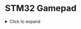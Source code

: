 # STM32 Gamepad
<details>
  <summary>Click to expand</summary>
This is a game controller made using STM32 Black Pill (STM32F401CCU6). I have used STM32CubeIde for building this project and used the auto code generator for making my work easy.

We can use different cheaper alternatives to the black pill like the standar Blue Pill board (STM32F103C8T6) or any other microcontroller which supports HID.

Before starting this project I would suggest y'all to read <a href="https://docs.kernel.org/hid/hidintro.html" target="_blank">HID Report Discriptors</a> for better understanding of the HID class.

## Contents
- [Setup](#Setup)
- [Code](#Codes)

# Prequesites

Make sure to install the <a href="https://www.st.com/en/development-tools/stm32cubeide.html" target="_blank">STM32CubeIde</a> and also the <a href="https://www.st.com/en/development-tools/stsw-link004.htmll" target="_blank">STLink Utility</a> for uploading the programs if you have the cheap STLink programmer. It might and might not work with STM32CubeIDe.

Create a new project and enter the microcontroller eg- STM32F103C8T6

# Setup

We need to set up the STM32CubeIde for our particular microcontroller so that we can use the auto code generator.

It uses the Stm32 HAL library to make programming easy just like Arduino IDE. Eg- Arduino - delay(500);     STM32 - HAL_Delay(500);    

## Table of Contents
- [System Core](#1-system-core)
- [Analog](#2-analog)
- [Connectivity](#3-connectivity)
- [Middlewares](#4-middlewares)
- [Clock Config](#5-clock-config)
- [Pin Config](#6-pin-config)

## 1. System Core
1. We need to configure the RCC in the System Core tab to set the internal clock of the microcontroller. We can use the internal clock (HSI), external crystal (HSE) or bypass the internal clock which means that your clock signal goes directly into the clock input it can be from an external clock generator or anything which make the OSC_OUT pin floating.
2. To congifure the debug wires , select the **Serial Wire** for debugging in the SYS tab.

## 2. Analog

You can use the Timer 3 for the ADC conversion to get triggers every time the Timer resets using the interrupt generated.

If using the DMA make sure to use *volatile* datatype.
```C++
volatile uint16_t adcVal[4] = {0};
```
1. Select the appropriate ADC pins for your purpose. I'm using the IN0 IN1 IN2 IN3 for the ADC.
2. In the parameters settings select the appropriate resolution for your purpose. I'm using 12bit (15ADC clock cycle)
3. Make sure the scan conversion and continuous conversion mode in **enabled** below and the EOC flag to be set at the end of all conversions.
4. Set the number of conversions according to the number of channels used.
5. Set the rank at which the channels should be sampled and set the sampled time as the largest you can get if you are using low impedence joysticks like the common joystick module. (480 cycles). Set the channels for the appropriate pins for conversions. eg - IN0 - Channel0 , IN1 - Channel1
7. Go to the DMA setting and add the DMA.
8. Set the mode to be **circular** and direction should be **Peripheral to Memory**.
9. Set the data width appropriately according to the resolution of the ADC. eg - **8bit** resolution then the data width should be **Byte** , **12bit** then **half word**.
10. Go the NVIC and select the interrupt for the DMA and ADC.

## 3. Connectivity

1. Select the **USB_OTG_FS** and select the Mode to be device only as we are only using it as a game controller.
2. Select the USB_OTG_FS Global Interrupt

## 4. Middlewares

1. Set the class for USB to be **HID (Human Interface Device)**.
2. In the device descriptor you can change the various manufacturing string and the name to be displayed on your operating system. Dont change the VID and PID if you dont have proper permissions and documentation.

## 5. Clock Config

1. If you go to the clock configuration tab you might see that there is problem in the clock congiuration as the USB FS needs 48MHz to work properly as a standar HID device.
2. You can press on the auto clock solver or manually adjust the PLL values to divide the clock cycle to make it 48MHz
3. Make sure to select the HSE clock and then press the auto clock resolver.

## 6. Pin Config

Set the desired pin to be GPIO Input or Output. If you want to make the pins INPUT_PULLUP, go the the System Core tab and then go the the GPIO and set each pins to be INPUT_PULLUP or INPUT_PULLDOWN.

After that press ctrl+S to save the file and use the auto code generator and select OK. This will make sure that all the necessary files and code are generated.

# Codes

We need to make some changes to the codes created by the STM32CubeIDE to make it work for our custom hardware.

## Table of Contents
- [Middlewares Source](#1-Changes-to-Middlewares-Source)
- [USBD_COMPOSITE](#a-USBD_COMPOSITE)
- [HID REPORT](#b-HID-REPORT)
- [Middlewares Headers](#2-Changes-to-Middlewares-Headers)


## 1. Changes to Middlewares Source

Go to Middlewares\ST\STM32_USB_Device_Library\Class\HID\Src\usbd_hid.c and open the file in the project window.

This program is created by the IDE for a USB mouse, so we need to change the report according to our specific hardware and needs.

### a. USBD_COMPOSITE
```C
#ifndef USE_USBD_COMPOSITE
/* USB HID device FS Configuration Descriptor */
__ALIGN_BEGIN static uint8_t USBD_HID_CfgDesc[USB_HID_CONFIG_DESC_SIZ] __ALIGN_END =
{
  0x09,                                               /* bLength: Configuration Descriptor size */
  USB_DESC_TYPE_CONFIGURATION,                        /* bDescriptorType: Configuration */
  USB_HID_CONFIG_DESC_SIZ,                            /* wTotalLength: Bytes returned */
  0x00,
  0x01,                                               /* bNumInterfaces: 1 interface */
  0x01,                                               /* bConfigurationValue: Configuration value */
  0x00,                                               /* iConfiguration: Index of string descriptor
                                                         describing the configuration */
#if (USBD_SELF_POWERED == 1U)
  0xE0,                                               /* bmAttributes: Bus Powered according to user configuration */
#else
  0xA0,                                               /* bmAttributes: Bus Powered according to user configuration */
#endif /* USBD_SELF_POWERED */
  USBD_MAX_POWER,                                     /* MaxPower (mA) */

  /************** Descriptor of Joystick Mouse interface ****************/
  /* 09 */
  0x09,                                               /* bLength: Interface Descriptor size */
  USB_DESC_TYPE_INTERFACE,                            /* bDescriptorType: Interface descriptor type */
  0x00,                                               /* bInterfaceNumber: Number of Interface */
  0x00,                                               /* bAlternateSetting: Alternate setting */
  0x01,                                               /* bNumEndpoints */
  0x03,                                               /* bInterfaceClass: HID */
  0x00,                                               /* bInterfaceSubClass : 1=BOOT, 0=no boot */
  0x00,                                               /* nInterfaceProtocol : 0=none, 1=keyboard, 2=mouse */
  0,                                                  /* iInterface: Index of string descriptor */
  /******************** Descriptor of Joystick Mouse HID ********************/
  /* 18 */
  0x09,                                               /* bLength: HID Descriptor size */
  HID_DESCRIPTOR_TYPE,                                /* bDescriptorType: HID */
  0x11,                                               /* bcdHID: HID Class Spec release number */
  0x01,
  0x00,                                               /* bCountryCode: Hardware target country */
  0x01,                                               /* bNumDescriptors: Number of HID class descriptors to follow */
  0x22,                                               /* bDescriptorType */
  HID_MOUSE_REPORT_DESC_SIZE,                         /* wItemLength: Total length of Report descriptor */
  0x00,
  /******************** Descriptor of Mouse endpoint ********************/
  /* 27 */
  0x07,                                               /* bLength: Endpoint Descriptor size */
  USB_DESC_TYPE_ENDPOINT,                             /* bDescriptorType:*/

  HID_EPIN_ADDR,                                      /* bEndpointAddress: Endpoint Address (IN) */
  0x03,                                               /* bmAttributes: Interrupt endpoint */
  HID_EPIN_SIZE,                                      /* wMaxPacketSize: 4 Bytes max */
  0x00,
  HID_FS_BINTERVAL,                                   /* bInterval: Polling Interval */
  /* 34 */
};
#endif /* USE_USBD_COMPOSITE  */
```
We can see here in the **Descriptor of Joystick Mouse Interface** to set the **bInterfaceSubClass** : *1=BOOT, 0=no boot* and **nInterfaceProtocol** : *0=none, 1=keyboard, 2=mouse*

We dont need the device to show up at boot time, it is useful for mouse when we need to make changes in the bios but for our game controller its not required.

We need to make the interface protocol as **0x00** as its a custom gamepad.

### b. HID REPORT

Now we need to make sure to create our own custom hid report, so I've created this HID report for 4 axis joysticks, 12 buttons and 1 Hat switch which is 4 Dpads

```C
__ALIGN_BEGIN static uint8_t HID_MOUSE_ReportDesc[HID_MOUSE_REPORT_DESC_SIZE] __ALIGN_END =
{
	0x05, 0x01,        // Usage Page (Generic Desktop)
	0x09, 0x05,        // Usage (Game Pad)
	0xA1, 0x01,        // Collection (Application)

	// Buttons (12 x 1-bit)
	0x05, 0x09,        //   Usage Page (Button)
	0x19, 0x01,        //   Usage Minimum (Button 1)
	0x29, 0x0C,        //   Usage Maximum (Button 12)
	0x15, 0x00,        //   Logical Minimum (0)
	0x25, 0x01,        //   Logical Maximum (1)
	0x95, 0x0C,        //   Report Count (12)
	0x75, 0x01,        //   Report Size (1)
	0x81, 0x02,        //   Input (Data,Var,Abs)

	// Padding to byte-align after 12 buttons (4 bits)
	0x95, 0x01,        //   Report Count (1)
	0x75, 0x04,        //   Report Size (4)
	0x81, 0x03,        //   Input (Const,Var,Abs) — Padding

	// ---------------- 1 Hat Switch ----------------
	0x05, 0x01,        //   Usage Page (Generic Desktop)
	0x09, 0x39,        //   Usage (Hat switch)
	0x15, 0x00,        //   Logical Minimum (0)
	0x25, 0x07,        //   Logical Maximum (7)
	0x35, 0x00,        //   Physical Minimum (0)
	0x46, 0x3B, 0x01,  //   Physical Maximum (315)
	0x65, 0x14,        //   Unit (Eng Rot:Angular Pos)
	0x75, 0x08,        //   Report Size (8)
	0x95, 0x01,        //   Report Count (1)
	0x81, 0x42,        //   Input (Data,Var,Abs,Null)

	// Axes (X, Y, Rx, Ry)
	0x05, 0x01,        //   Usage Page (Generic Desktop)
	0x09, 0x30,        //   Usage (X)
	0x09, 0x31,        //   Usage (Y)
	0x09, 0x33,        //   Usage (Rx)
	0x09, 0x34,        //   Usage (Ry)
	0x16, 0x00, 0x80,  //   Logical Minimum (-32768)
	0x26, 0xFF, 0x7F,  //   Logical Maximum (+32768)
	0x75, 0x10,        //   Report Size (16)
	0x95, 0x04,        //   Report Count (4)
 	0x81, 0x02,        //   Input (Data,Var,Abs)

	0xC0               // End Collection
};
```
The size of this whole report is 72 Bytes and this report is pretty much self explainatory with comments.

## 2. Changes to Middlewares Headers

Go to Middlewares\ST\STM32_USB_Device_Library\Class\HID\Inc and open the code in the project window

As we have made changes to the source files we need to make sure the headers match perfectly. If anything is not properly defined the whole stack will be broken and your computer wont recognize the device as a vaid HID.

```C
#ifndef HID_EPIN_ADDR
#define HID_EPIN_ADDR                              0x81U
#endif /* HID_EPIN_ADDR */
#define HID_EPIN_SIZE                              0x0BU

#define USB_HID_CONFIG_DESC_SIZ                    34U
#define USB_HID_DESC_SIZ                           9U
#define HID_MOUSE_REPORT_DESC_SIZE                 72U
```
Now we need to change the descriptor size with the actuall size which is 72 Bytes

**HID_EPIN_SIZE** is the size of the actual data packet you send to the host. In our case: 0x0B → 11 bytes (88 bits). We can calculate it like this:

| Section     | Bits |
| ----------- | ---- |
| Buttons     | 12   |
| Padding     | 4    |
| Hat switch  | 8    |
| Axes (4×16) | 64   |
| **Total**   | 88   |


## 3. Changes to main.c

1. We need to create a struct to send the report

```c
typedef struct __attribute__((packed)) {
    uint16_t buttons;
    uint8_t hat;
    int16_t x, y, rx, ry;
} joystickReport;
```


2. Initialize an array for storing ADC data. **void HAL_ADC_ConvCpltCallback(ADC_HandleTypeDef *hadc){}** This function handles the ADC DMA. We can keep the function empty but it needs to be present for processing by the DMA

```c
volatile uint16_t adcVal[4] = {0};
volatile uint8_t isADCFinished = 0;


void HAL_ADC_ConvCpltCallback(ADC_HandleTypeDef *hadc)
{
    if (hadc->Instance == ADC1) {
        isADCFinished = 1;
    }
}
```


3. Create functions to get HAT switches and all the other reports to send data through USB

```C
uint8_t get_hat_value(void)
{
	uint8_t up    = !HAL_GPIO_ReadPin(GPIOB, GPIO_PIN_9);
	uint8_t down  = !HAL_GPIO_ReadPin(GPIOB, GPIO_PIN_3);
	uint8_t left  = !HAL_GPIO_ReadPin(GPIOB, GPIO_PIN_4);
	uint8_t right = !HAL_GPIO_ReadPin(GPIOA, GPIO_PIN_15);

    if (up && right)   return 1;  // Up-Right
    if (right && down) return 3;  // Down-Right
    if (down && left)  return 5;  // Down-Left
    if (left && up)    return 7;  // Up-Left
    if (up)            return 0;  // Up
    if (right)         return 2;  // Right
    if (down)          return 4;  // Down
    if (left)          return 6;  // Left

    return 0x0F;  // Neutral
}

void send_gamepad_report(void)
{
    joystickReport report = {0};

    // ---- Buttons: Read 12 GPIOs (example mapping) ----
    report.buttons |= !HAL_GPIO_ReadPin(GPIOB, GPIO_PIN_12) ? (1 << 2) : 0;		//X
    report.buttons |= !HAL_GPIO_ReadPin(GPIOB, GPIO_PIN_13) ? (1 << 3) : 0;		//Y
    report.buttons |= !HAL_GPIO_ReadPin(GPIOB, GPIO_PIN_14) ? (1 << 0) : 0;   	//A
    report.buttons |= !HAL_GPIO_ReadPin(GPIOB, GPIO_PIN_15) ? (1 << 1) : 0;		//B
    report.buttons |= !HAL_GPIO_ReadPin(GPIOA, GPIO_PIN_8)  ? (1 << 4) : 0;		// lt1
    report.buttons |= !HAL_GPIO_ReadPin(GPIOA, GPIO_PIN_9)  ? (1 << 6) : 0;		// lt2
    report.buttons |= !HAL_GPIO_ReadPin(GPIOA, GPIO_PIN_10) ? (1 << 5) : 0;		//rt1
    report.buttons |= !HAL_GPIO_ReadPin(GPIOB, GPIO_PIN_5)  ? (1 << 8) : 0;		// Enter
    report.buttons |= !HAL_GPIO_ReadPin(GPIOB, GPIO_PIN_6)  ? (1 << 10) : 0;	// lj / scl
    report.buttons |= !HAL_GPIO_ReadPin(GPIOB, GPIO_PIN_7)  ? (1 << 9) : 0;		// rj / sda
    report.buttons |= !HAL_GPIO_ReadPin(GPIOB, GPIO_PIN_8)  ? (1 << 7) : 0;		// Back
    report.buttons |= !HAL_GPIO_ReadPin(GPIOA, GPIO_PIN_4)  ? (1 << 11) : 0;	// rt2

    // ---- Hat switch ----
    report.hat = get_hat_value();

    // ---- Axes: ADC static data ----
    report.x  = adcVal[0];
    report.y  = adcVal[1];
    report.rx = adcVal[2];
    report.ry = adcVal[3];

    // ---- Send 11-byte report ----
    USBD_HID_SendReport(&hUsbDeviceFS, (uint8_t*)&report, sizeof(report));
}
```

4. We need to start the DMA in the ***main()***

```C
  HAL_ADC_Start_DMA(&hadc1, (uint32_t*)adcVal, 4);
```
Then just call the ***send_gamepad_report()*** to continuously send values through USB


5. Make sure to check the ***MX_ADC1_Init()*** to see if the ADC is properly assigned to each channels with their proper ranks

```C
  /** Configure for the selected ADC regular channel its corresponding rank in the sequencer and its sample time.
  */
  sConfig.Channel = ADC_CHANNEL_0;
  sConfig.Rank = 1;
  sConfig.SamplingTime = ADC_SAMPLETIME_480CYCLES;
  if (HAL_ADC_ConfigChannel(&hadc1, &sConfig) != HAL_OK)
  {
    Error_Handler();
  }

  /** Configure for the selected ADC regular channel its corresponding rank in the sequencer and its sample time.
  */
  sConfig.Channel = ADC_CHANNEL_1;
  sConfig.Rank = 2;
  if (HAL_ADC_ConfigChannel(&hadc1, &sConfig) != HAL_OK)
  {
    Error_Handler();
  }

  /** Configure for the selected ADC regular channel its corresponding rank in the sequencer and its sample time.
  */
  sConfig.Channel = ADC_CHANNEL_2;
  sConfig.Rank = 3;
  if (HAL_ADC_ConfigChannel(&hadc1, &sConfig) != HAL_OK)
  {
    Error_Handler();
  }

  /** Configure for the selected ADC regular channel its corresponding rank in the sequencer and its sample time.
  */
  sConfig.Channel = ADC_CHANNEL_3;
  sConfig.Rank = 4;
  if (HAL_ADC_ConfigChannel(&hadc1, &sConfig) != HAL_OK)
  {
    Error_Handler();
  }
```


6. Make sure to check the ***MX_GPIO_Init()*** for the correct pin definitons and pullups or pulldowns

```C
/*Configure GPIO pins : PA4 PA8 PA9 PA10
                           PA15 */
  GPIO_InitStruct.Pin = GPIO_PIN_4|GPIO_PIN_8|GPIO_PIN_9|GPIO_PIN_10
                          |GPIO_PIN_15;
  GPIO_InitStruct.Mode = GPIO_MODE_INPUT;
  GPIO_InitStruct.Pull = GPIO_PULLUP;
  HAL_GPIO_Init(GPIOA, &GPIO_InitStruct);

  /*Configure GPIO pins : PB12 PB13 PB14 PB15
                           PB3 PB4 PB5 PB6
                           PB7 PB8 PB9 */
  GPIO_InitStruct.Pin = GPIO_PIN_12|GPIO_PIN_13|GPIO_PIN_14|GPIO_PIN_15
                          |GPIO_PIN_3|GPIO_PIN_4|GPIO_PIN_5|GPIO_PIN_6
                          |GPIO_PIN_7|GPIO_PIN_8|GPIO_PIN_9;
  GPIO_InitStruct.Mode = GPIO_MODE_INPUT;
  GPIO_InitStruct.Pull = GPIO_PULLUP;
  HAL_GPIO_Init(GPIOB, &GPIO_InitStruct);
```


7. Also check the *SystemClock_Config()* for proper clock definitons. Here I am using HSE.

```C
  /** Initializes the RCC Oscillators according to the specified parameters
  * in the RCC_OscInitTypeDef structure.
  */
  RCC_OscInitStruct.OscillatorType = RCC_OSCILLATORTYPE_HSI|RCC_OSCILLATORTYPE_HSE;
  RCC_OscInitStruct.HSEState = RCC_HSE_ON;
  RCC_OscInitStruct.HSIState = RCC_HSI_ON;
  RCC_OscInitStruct.HSICalibrationValue = RCC_HSICALIBRATION_DEFAULT;
  RCC_OscInitStruct.PLL.PLLState = RCC_PLL_ON;
  RCC_OscInitStruct.PLL.PLLSource = RCC_PLLSOURCE_HSE;
  RCC_OscInitStruct.PLL.PLLM = 15;
  RCC_OscInitStruct.PLL.PLLN = 144;
  RCC_OscInitStruct.PLL.PLLP = RCC_PLLP_DIV2;
  RCC_OscInitStruct.PLL.PLLQ = 5;
  if (HAL_RCC_OscConfig(&RCC_OscInitStruct) != HAL_OK)
```
<details>
